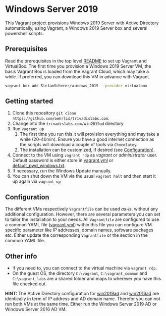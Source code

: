 # Windows Server 2019

This Vagrant project provisions Windows 2019 Server with Active Directory automatically, using Vagrant, a Windows 2019 Server box and several powershell scripts.

## Prerequisites

Read the prerequisites in the top level [README](../README.md#prerequisites) to set up Vagrant and VirtualBox. The first time you provision a Windows 2019 Server VM, the basis Vagrant Box is loaded from the Vagrant Cloud, which may take a while. If preferred, you can download this VM in advance with Vagrant.

```bash
vagrant box add StefanScherer/windows_2019 --provider virtualbox
```

## Getting started

1. Clone this repository `git clone https://github.com/oehrlis/trivadislabs.com`.
2. Change into the `trivadislabs.com/win2019ad` directory
3. Run `vagrant up`
   1. The first time you run this it will provision everything and may take a while (20-40min). Ensure you have a good internet connection as the scripts will download a couple of tools via `Chocolatey`.
   2. The installation can be customized, if desired (see [Configuration](#configuration)).
4. Connect to the VM using `vagrant rdp` as *vagrant* or *administrator* user. Default password is either store in [vagrant.yml](common/config/vagrant.yml) or [default_pwd_windows.txt](../common/config/default_pwd_windows.txt).
5. If necessary, run the Windows Update manually.
6. You can shut down the VM via the usual `vagrant halt` and then start it up again via `vagrant up`

## Configuration

The different VMs respectively `Vagrantfile` can be used _as-is_, without any additional configuration. However, there are several parameters you can set to tailor the installation to your needs. All `Vagrantfile` are configured to use a common YAML file ([vagrant.yml](common/config/vagrant.yml)) within this file you can configure VM specific parameter like IP addresses, domain names, software packages etc. Either update the corresponding `Vagrantfile` or the section in the common YAML file.

## Other info

- If you need to, you can connect to the virtual machine via `vagrant rdp`.
- On the guest OS, the directory `C:\vagrant`, `C:\vagrant_common` and `C:\vagrant_labs` are a shared folder and maps to wherever you have this file checked out.

**HINT:** The Active Directory configuration for [win2019ad](./README.md) and [win2016ad](../win2016ad/README.md) are identically in term of IP address and AD domain name. Therefor you can not run both VMs at the same time. Either run the Windows Server 2019 AD or Windows Server 2016 AD VM.
